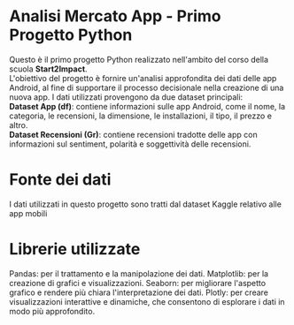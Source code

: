 # Analisi Mercato App - Primo Progetto Python
Questo è il primo progetto Python realizzato nell'ambito del corso della scuola **Start2Impact**.  
L'obiettivo del progetto è fornire un'analisi approfondita dei dati delle app Android, al fine di supportare il processo decisionale nella creazione di una nuova app. I dati utilizzati provengono da due dataset principali:   
**Dataset App (df)**: contiene informazioni sulle app Android, come il nome, la categoria, le recensioni, la dimensione, le installazioni, il tipo, il prezzo e altro.    
**Dataset Recensioni (Gr)**: contiene recensioni tradotte delle app con informazioni sul sentiment, polarità e soggettività delle recensioni.


# Fonte dei dati
I dati utilizzati in questo progetto sono tratti dal dataset Kaggle relativo alle app mobili

# Librerie utilizzate
Pandas: per il trattamento e la manipolazione dei dati.
Matplotlib: per la creazione di grafici e visualizzazioni.
Seaborn: per migliorare l'aspetto grafico e rendere più chiara l'interpretazione dei dati.
Plotly: per creare visualizzazioni interattive e dinamiche, che consentono di esplorare i dati in modo più approfondito.

